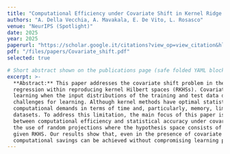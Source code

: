 ```yaml
---
title: "Computational Efficiency under Covariate Shift in Kernel Ridge Regression"
authors: "A. Della Vecchia, A. Mavakala, E. De Vito, L. Rosasco"
venue: "NeurIPS (Spotlight)"
date: 2025
year: 2025
paperurl: "https://scholar.google.it/citations?view_op=view_citation&hl=en&user=aaeUheEAAAAJ&citation_for_view=aaeUheEAAAAJ:IjCSPb-OGe4C)"   # replace with the actual JMLR URL (or Scholar)
pdf: "/files/papers/Covariate_shift.pdf"
selected: true

# Short abstract shown on the publications page (safe folded YAML block)
excerpt: >-
  **Abstract:** This paper addresses the covariate shift problem in the context of nonparametric
  regression within reproducing kernel Hilbert spaces (RKHSs). Covariate shift arises in supervised
  learning when the input distributions of the training and test data differ, presenting additional
  challenges for learning. Although kernel methods have optimal statistical properties, their high
  computational demands in terms of time and, particularly, memory, limit their scalability to large
  datasets. To address this limitation, the main focus of this paper is to explore the trade-off
  between computational efficiency and statistical accuracy under covariate shift. We investigate
  the use of random projections where the hypothesis space consists of a random subspace within a
  given RKHS. Our results show that, even in the presence of covariate shift, significant
  computational savings can be achieved without compromising learning performance.
---
```

